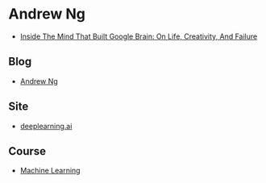 # Andrew Ng

- [Inside The Mind That Built Google Brain: On Life, Creativity, And Failure](https://www.huffingtonpost.com/2015/05/13/andrew-ng_n_7267682.html)

## Blog

- [Andrew Ng](http://www.andrewng.org/)

## Site

- [deeplearning.ai](https://www.deeplearning.ai/)

## Course

- [Machine Learning](https://www.coursera.org/learn/machine-learning/home/welcome)

